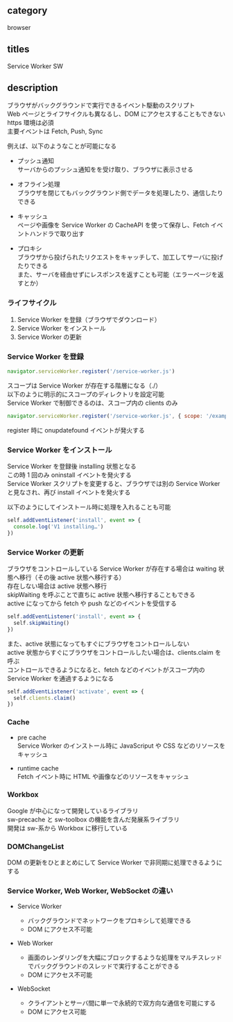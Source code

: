 ## category

browser

## titles

Service Worker
SW

## description

ブラウザがバックグラウンドで実行できるイベント駆動のスクリプト  
Web ページとライフサイクルも異なるし、DOM にアクセスすることもできない  
https 環境は必須  
主要イベントは Fetch, Push, Sync

例えば、以下のようなことが可能になる

- プッシュ通知  
  サーバからのプッシュ通知をを受け取り、ブラウザに表示させる

- オフライン処理  
  ブラウザを閉じてもバックグラウンド側でデータを処理したり、通信したりできる

- キャッシュ  
  ページや画像を Service Worker の CacheAPI を使って保存し、Fetch イベントハンドラで取り出す

- プロキシ  
  ブラウザから投げられたリクエストをキャッチして、加工してサーバに投げたりできる  
  また、サーバを経由せずにレスポンスを返すことも可能（エラーページを返すとか）

### ライフサイクル

1. Service Worker を登録（ブラウザでダウンロード）
1. Service Worker をインストール
1. Service Worker の更新

### Service Worker を登録

```js
navigator.serviceWorker.register('/service-worker.js')
```

スコープは Service Worker が存在する階層になる（./）  
以下のように明示的にスコープのディレクトリを設定可能  
Service Worker で制御できるのは、スコープ内の clients のみ

```js
navigator.serviceWorker.register('/service-worker.js', { scope: '/example' })
```

register 時に onupdatefound イベントが発火する

### Service Worker をインストール

Service Worker を登録後 installing 状態となる  
この時 1 回のみ oninstall イベントを発火する  
Service Worker スクリプトを変更すると、ブラウザでは別の Service Worker と見なされ、再び install イベントを発火する

以下のようにしてインストール時に処理を入れることも可能

```js
self.addEventListener('install', event => {
  console.log('V1 installing…')
})
```

### Service Worker の更新

ブラウザをコントロールしている Service Worker が存在する場合は waiting 状態へ移行（その後 active 状態へ移行する）  
存在しない場合は active 状態へ移行  
skipWaiting を呼ぶことで直ちに active 状態へ移行することもできる  
active になってから fetch や push などのイベントを受信する

```js
self.addEventListener('install', event => {
  self.skipWaiting()
})
```

また、active 状態になってもすぐにブラウザをコントロールしない  
active 状態からすぐにブラウザをコントロールしたい場合は、clients.claim を呼ぶ  
コントロールできるようになると、fetch などのイベントがスコープ内の Service Worker を通過するようになる

```js
self.addEventListener('activate', event => {
  self.clients.claim()
})
```

### Cache

- pre cache  
  Service Worker のインストール時に JavaScriput や CSS などのリソースをキャッシュ

- runtime cache  
  Fetch イベント時に HTML や画像などのリソースをキャッシュ

### Workbox

Google が中心になって開発しているライブラリ  
sw-precache と sw-toolbox の機能を含んだ発展系ライブラリ  
開発は sw-系から Workbox に移行している

### DOMChangeList

DOM の更新をひとまとめにして Service Worker で非同期に処理できるようにする

### Service Worker, Web Worker, WebSocket の違い

- Service Worker

  - バックグラウンドでネットワークをプロキシして処理できる
  - DOM にアクセス不可能

- Web Worker

  - 画面のレンダリングを大幅にブロックするような処理をマルチスレッドでバックグラウンドのスレッドで実行することができる
  - DOM にアクセス不可能

- WebSocket

  - クライアントとサーバ間に単一で永続的で双方向な通信を可能にする
  - DOM にアクセス可能
